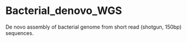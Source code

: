 # Bacterial_denovo_WGS
De novo assembly of bacterial genome from short read (shotgun, 150bp) sequences. 
